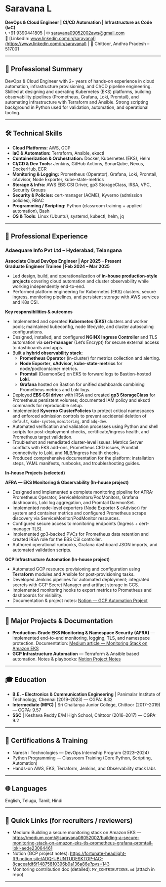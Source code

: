 # **Saravana L**
**DevOps & Cloud Engineer | CI/CD Automation | Infrastructure as Code (IaC)**  
📞 +91 9390441805 | ✉ saravana09052002aws@gmail.com  
🔗 [LinkedIn: www.linkedin.com/in/saravanal](https://www.linkedin.com/in/saravanal) | 📍 Chittoor, Andhra Pradesh – 517001

---

## 💼 Professional Summary
DevOps & Cloud Engineer with 2+ years of hands-on experience in cloud automation, infrastructure provisioning, and CI/CD pipeline engineering. Skilled at designing and operating Kubernetes (EKS) platforms, building observability pipelines (Prometheus, Grafana, Loki, Promtail), and automating infrastructure with Terraform and Ansible. Strong scripting background in Python used for validation, automation, and operational tooling.

---

## 🛠 Technical Skills
- **Cloud Platforms:** AWS, GCP  
- **IaC & Automation:** Terraform, Ansible, eksctl  
- **Containerization & Orchestration:** Docker, Kubernetes (EKS), Helm  
- **CI/CD & Dev Tools:** Jenkins, GitHub Actions, SonarQube, Nexus, DockerHub, ECR  
- **Monitoring & Logging:** Prometheus (Operator), Grafana, Loki, Promtail, cAdvisor, Node Exporter, kube-state-metrics  
- **Storage & Infra:** AWS EBS CSI Driver, gp3 StorageClass, IRSA, VPC, Security Groups  
- **Security & Policies:** cert-manager (ACME), Kyverno (admission policies), RBAC  
- **Programming / Scripting:** Python (classroom training + applied automation), Bash  
- **OS & Tools:** Linux (Ubuntu), systemd, kubectl, helm, jq

---

## 📂 Professional Experience

### **Adaequare Info Pvt Ltd – Hyderabad, Telangana**  
**Associate Cloud DevOps Engineer | Apr 2025 – Present**  
**Graduate Engineer Trainee | Feb 2024 – Mar 2025**

- Led design, build, and operationalization of **in-house production-style projects** covering cloud automation and cluster observability while working independently end-to-end.
- Performed platform engineering for Kubernetes (EKS) clusters, secure ingress, monitoring pipelines, and persistent storage with AWS services and K8s CSI.

**Key responsibilities & outcomes**
- Implemented and operated **Kubernetes (EKS)** clusters and worker pools; maintained kubeconfig, node lifecycle, and cluster autoscaling configurations.
- Designed, installed, and configured **NGINX Ingress Controller** and TLS automation via **cert-manager** (Let’s Encrypt) for secure external access to dashboards and apps.
- Built a **hybrid observability stack**:
  - **Prometheus Operator** (in-cluster) for metrics collection and alerting.
  - **Node Exporter**, **cAdvisor**, **kube-state-metrics** for node/pod/container metrics.
  - **Promtail** (DaemonSet) on EKS to forward logs to Bastion-hosted **Loki**.
  - **Grafana** hosted on Bastion for unified dashboards combining Prometheus metrics and Loki logs.
- Deployed **EBS CSI driver** with IRSA and created **gp3 StorageClass** for Prometheus persistent volumes; documented IAM policy and eksctl commands for reproducible setup.
- Implemented **Kyverno ClusterPolicies** to protect critical namespaces and enforced admission controls to prevent accidental deletion of `default`, `kube-system`, `monitoring`, and `adq-dev`.
- Automated verification and validation processes using Python and shell scripts for post-deployment checks, certificate/ingress health, and Prometheus target validation.
- Troubleshot and remediated cluster-level issues: Metrics Server conflicts with EKS add-ons, Prometheus CRD issues, Promtail connectivity to Loki, and NLB/Ingress health checks.
- Produced comprehensive documentation for the platform: installation steps, YAML manifests, runbooks, and troubleshooting guides.

**In-house Projects (selected)**

**AFRA — EKS Monitoring & Observability (In-house project)**  
- Designed and implemented a complete monitoring pipeline for AFRA: Prometheus Operator, ServiceMonitors/PodMonitors, Grafana dashboards, Loki log aggregation, and Promtail DaemonSet.  
- Implemented node-level exporters (Node Exporter & cAdvisor) for system and container metrics and configured Prometheus scrape discovery via ServiceMonitor/PodMonitor resources.  
- Configured secure access to monitoring endpoints (Ingress + cert-manager TLS).  
- Implemented gp3-backed PVCs for Prometheus data retention and created IRSA role for the EBS CSI controller.  
- Authored operational runbooks, Grafana dashboard JSON imports, and automated validation scripts.

**GCP Infrastructure Automation (In-house project)**  
- Automated GCP resource provisioning and configuration using **Terraform** modules and Ansible for post-provisioning tasks.  
- Developed Jenkins pipelines for automated deployment; integrated secrets with GCP Secret Manager and artifact storage in GCS.  
- Implemented monitoring hooks to export metrics to Prometheus and dashboards for visibility.  
- Documentation & project notes: [Notion — GCP Automation Project](https://fortunate-headlight-ff9.notion.site/ADQ-UBUNTUDESKTOP-IAC-8caceafdf6f14875810396b9a136a86e?pvs=143)

---

## 🚀 Major Projects & Documentation
- **Production-Grade EKS Monitoring & Namespace Security (AFRA)** — implemented end-to-end monitoring, logging, TLS, and namespace protection. Documentation: [Medium article — Monitoring Stack on Amazon EKS](https://medium.com/@saravana08052002/building-a-secure-monitoring-stack-on-amazon-eks-tls-prometheus-grafana-promtail-loki-aede23064461)  
- **GCP Infrastructure Automation** — Terraform & Ansible based automation. Notes & playbooks: [Notion Project Notes](https://fortunate-headlight-ff9.notion.site/ADQ-UBUNTUDESKTOP-IAC-8caceafdf6f14875810396b9a136a86e?pvs=143)

---

## 🎓 Education
- **B.E. – Electronics & Communication Engineering** | Panimalar Institute of Technology, Chennai (2019–2023) — CGPA: 8.32  
- **Intermediate (MPC)** | Sri Chaitanya Junior College, Chittoor (2017–2019) — CGPA: 9.57  
- **SSC** | Keshava Reddy E/M High School, Chittoor (2016–2017) — CGPA: 9.2

---

## 🧾 Certifications & Training
- Naresh i Technologies — DevOps Internship Program (2023–2024)  
- Python Programming — Classroom Training (Core Python, Scripting, Automation)  
- Hands-on AWS, EKS, Terraform, Jenkins, and Observability stack labs

---

## 🌐 Languages
English, Telugu, Tamil, Hindi

---

## 🔗 Quick Links (for recruiters / reviewers)
- Medium: Building a secure monitoring stack on Amazon EKS — https://medium.com/@saravana08052002/building-a-secure-monitoring-stack-on-amazon-eks-tls-prometheus-grafana-promtail-loki-aede23064461  
- Notion (GCP project notes): https://fortunate-headlight-ff9.notion.site/ADQ-UBUNTUDESKTOP-IAC-8caceafdf6f14875810396b9a136a86e?pvs=143  
- Monitoring contribution doc (detailed): `MY_CONTRIBUTIONS.md` (attach in repo)

---
